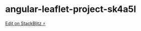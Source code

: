 # angular-leaflet-project-sk4a5l

[Edit on StackBlitz ⚡️](https://stackblitz.com/edit/angular-leaflet-project-sk4a5l)